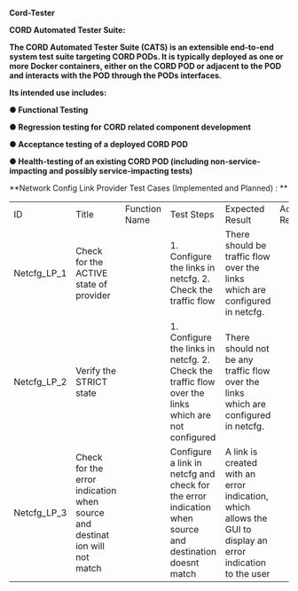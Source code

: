 **Cord-Tester**



**CORD Automated Tester Suite:**

**The CORD Automated Tester Suite (CATS) is an extensible end-to-end system test suite targeting CORD PODs. It is typically deployed as one or more Docker containers, either on the CORD POD or adjacent to the POD and interacts with the POD through the PODs interfaces.**

**Its intended use includes:**

**● Functional Testing**

**● Regression testing for CORD related component development**

**● Acceptance testing of a deployed CORD POD**

**● Health-testing of an existing CORD POD (including non-service-impacting and possibly service-impacting tests)**

**Network Config Link Provider Test Cases (Implemented and Planned) : **

<table>
  <tr>
    <td>ID</td>
    <td>Title</td>
    <td>Function Name</td>
    <td>Test Steps</td>
    <td>Expected Result</td>
    <td>Actual Result</td>
  </tr>
  <tr>
    <td>Netcfg_LP_1</td>
    <td>Check for the ACTIVE state of provider</td>
    <td></td>
    <td>1. Configure the links in netcfg.
2. Check the traffic flow</td>
    <td>There should be traffic flow over the links which are configured in netcfg.</td>
    <td></td>
  </tr>
  <tr>
    <td>Netcfg_LP_2</td>
    <td>Verify the STRICT state</td>
    <td></td>
    <td>1. Configure the links in netcfg.
2. Check the traffic flow over the links which are not configured</td>
    <td>There should not be any traffic flow over the links which are configured in netcfg.</td>
    <td></td>
  </tr>
  <tr>
    <td>Netcfg_LP_3</td>
    <td>Check for the error indication when source and destinat ion will not match</td>
    <td></td>
    <td>Configure a link in netcfg and check for the error indication when source and destination doesnt match </td>
    <td>A  link is created with an error indication, which allows the GUI to display an error indication to the user</td>
    <td></td>
  </tr>
</table>
